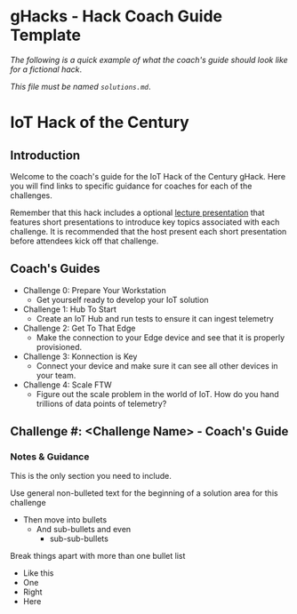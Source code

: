 # gHacks - Hack Coach Guide Template

*The following is a quick example of what the coach's guide should look like for a fictional hack*.

*This file must be named `solutions.md`*.

# IoT Hack of the Century

## Introduction

Welcome to the coach's guide for the IoT Hack of the Century gHack. Here you will find links to specific guidance for coaches for each of the challenges.

Remember that this hack includes a optional [lecture presentation](resources/lecture.pdf) that features short presentations to introduce key topics associated with each challenge. It is recommended that the host present each short presentation before attendees kick off that challenge.

## Coach's Guides

- Challenge 0: Prepare Your Workstation
   - Get yourself ready to develop your IoT solution
- Challenge 1: Hub To Start
   - Create an IoT Hub and run tests to ensure it can ingest telemetry
- Challenge 2: Get To That Edge
   - Make the connection to your Edge device and see that it is properly provisioned.
- Challenge 3: Konnection is Key
   - Connect your device and make sure it can see all other devices in your team.
- Challenge 4: Scale FTW
   - Figure out the scale problem in the world of IoT. How do you hand trillions of data points of telemetry?

## Challenge \#: \<Challenge Name> - Coach's Guide

### Notes & Guidance

This is the only section you need to include.

Use general non-bulleted text for the beginning of a solution area for this challenge
- Then move into bullets
    - And sub-bullets and even
        - sub-sub-bullets

Break things apart with more than one bullet list
- Like this 
- One
- Right
- Here
